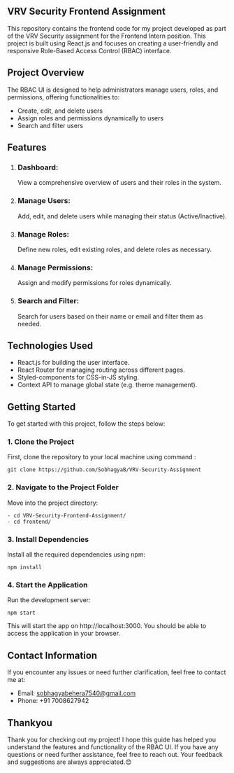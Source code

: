 ## VRV Security Frontend Assignment

This repository contains the frontend code for my project developed as part of the VRV Security assignment for the Frontend Intern position. This project is built using React.js and focuses on creating a user-friendly and responsive Role-Based Access Control (RBAC) interface.

## Project Overview

The RBAC UI is designed to help administrators manage users, roles, and permissions, offering functionalities to:

- Create, edit, and delete users
- Assign roles and permissions dynamically to users
- Search and filter users 

## Features

1. ### Dashboard:
   View a comprehensive overview of users and their roles in the system.
2. ### Manage Users:
   Add, edit, and delete users while managing their status (Active/Inactive).
3. ### Manage Roles:
   Define new roles, edit existing roles, and delete roles as necessary.
4. ### Manage Permissions:
   Assign and modify permissions for roles dynamically.
5. ### Search and Filter:
   Search for users based on their name or email and filter them as needed.

## Technologies Used

- React.js for building the user interface.
- React Router for managing routing across different pages.
- Styled-components for CSS-in-JS styling.
- Context API to manage global state (e.g. theme management).

## Getting Started

To get started with this project, follow the steps below:

### 1. Clone the Project 
   First, clone the repository to your local machine using command :
     
    git clone https://github.com/SobhagyaB/VRV-Security-Assignment
        


### 2. Navigate to the Project Folder
   Move into the project directory:

    - cd VRV-Security-Frontend-Assignment/ 
    - cd frontend/


### 3. Install Dependencies
   Install all the required dependencies using npm:

    npm install
  
### 4. Start the Application
   Run the development server:

    npm start


This will start the app on http://localhost:3000. You should be able to access the application in your browser.

## Contact Information

If you encounter any issues or need further clarification, feel free to contact me at:

- Email: sobhagyabehera7540@gmail.com
- Phone: +91 7008627942



## Thankyou 

Thank you for checking out my project! I hope this guide has helped you understand the features and functionality of the RBAC UI. If you have any questions or need further assistance, feel free to reach out.
Your feedback and suggestions are always appreciated.😊
